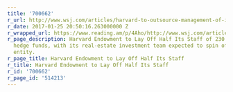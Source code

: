 ```yaml
---
title: '700662'
r_url: http://www.wsj.com/articles/harvard-to-outsource-management-of-its-35-7-billion-endowment-1485363650
r_date: 2017-01-25 20:50:16.263000000 Z
r_wrapped_url: https://www.reading.am/p/4Aho/http://www.wsj.com/articles/harvard-to-outsource-management-of-its-35-7-billion-endowment-1485363650
r_page_description: Harvard Endowment to Lay Off Half Its Staff of 230 and shut internal
  hedge funds, with its real-estate investment team expected to spin off into a free-standing
  entity.
r_page_title: Harvard Endowment to Lay Off Half Its Staff
r_title: Harvard Endowment to Lay Off Half Its Staff
r_id: '700662'
r_page_id: '514213'
---
```


